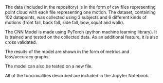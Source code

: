 The data (included in the repository) is in the form of csv files representing point cloud with each file representing one motion. The dataset, containing 102 datapoints, was collected using 3 subjects and 6 different kinds of motions (front fall, back fall, side fall, bow, squat and walk). 

The CNN Model is made using PyTorch (python machine learning library). It is trained and tested on the collected data. As an additional feature, it is also cross validated.

The results of the model are shown in the form of metrics and loss/accuracy graphs.

The model can also be tested on a new file.

All of the funcionalities described are included in the Jupyter Notebook.
